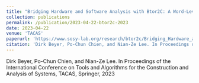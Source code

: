 ```yaml
---
title: "Bridging Hardware and Software Analysis with Btor2C: A Word-Level-Circuit-to-C Translator"
collection: publications
permalink: /publication/2023-04-22-btor2c-2023
date: 2023-04-22
venue: 'TACAS'
paperurl: 'https://www.sosy-lab.org/research/btor2c/Bridging_Hardware_and_Software_Analysis_with_Btor2C.pdf'
citation: 'Dirk Beyer, Po-Chun Chien, and Nian-Ze Lee. In Proceedings of the International Conference on Tools and Algorithms for the Construction and Analysis of Systems, TACAS, Springer, 2023'
---
```

Dirk Beyer, Po-Chun Chien, and Nian-Ze Lee. In Proceedings of the International Conference on Tools and Algorithms for the Construction and Analysis of Systems, TACAS, Springer, 2023